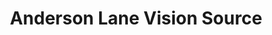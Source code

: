 ---
title: "Anderson Lane Vision Source"
url: /austin/anderson-lane-vision-source/
shop: Optiker
---